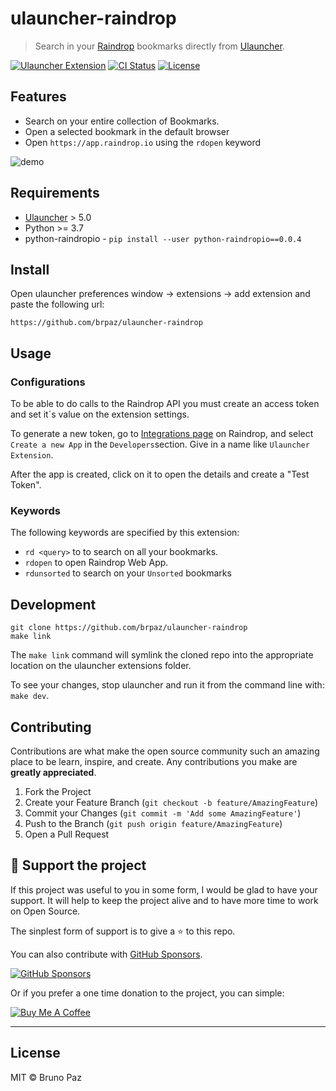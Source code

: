 # ulauncher-raindrop

> Search in your [Raindrop](https://raindrop.io/) bookmarks directly from [Ulauncher](https://ulauncher.io/).

[![Ulauncher Extension](https://img.shields.io/badge/Ulauncher-Extension-yellowgreen.svg?style=for-the-badge)](https://ext.ulauncher.io/)
[![CI Status](https://img.shields.io/github/workflow/status/brpaz/ulauncher-raindrop/CI?color=orange&label=actions&logo=github&logoColor=orange&style=for-the-badge)](https://github.com/brpaz/ulauncher-raindrop)
[![License](https://img.shields.io/github/license/brpaz/ulauncher-raindrop.svg?style=for-the-badge)](LICENSE)

## Features

* Search on your entire collection of Bookmarks.
* Open a selected bookmark in the default browser
* Open `https://app.raindrop.io` using the `rdopen` keyword

![demo](demo.gif)

## Requirements

* [Ulauncher](https://github.com/Ulauncher/Ulauncher) > 5.0
* Python >= 3.7
* python-raindropio - `pip install --user python-raindropio==0.0.4`

## Install

Open ulauncher preferences window -> extensions -> add extension and paste the following url:

```
https://github.com/brpaz/ulauncher-raindrop
```

## Usage

### Configurations

To be able to do calls to the Raindrop API you must create an access token and set it´s value on the extension settings.

To generate a new token, go to [Integrations page](https://app.raindrop.io/settings/integrations) on Raindrop, and select `Create a new App` in the `Developers`section. Give in a name like `Ulauncher Extension`.

After the app is created, click on it to open the details and create a "Test Token".

### Keywords

The following keywords are specified by this extension:

* ```rd <query>``` to to search on all your bookmarks.
* ```rdopen``` to open Raindrop Web App.
* ```rdunsorted``` to search on your `Unsorted` bookmarks

## Development

```
git clone https://github.com/brpaz/ulauncher-raindrop
make link
```

The `make link` command will symlink the cloned repo into the appropriate location on the ulauncher extensions folder.

To see your changes, stop ulauncher and run it from the command line with: `make dev`.

## Contributing

Contributions are what make the open source community such an amazing place to be learn, inspire, and create. Any contributions you make are **greatly appreciated**.

1. Fork the Project
2. Create your Feature Branch (`git checkout -b feature/AmazingFeature`)
3. Commit your Changes (`git commit -m 'Add some AmazingFeature'`)
4. Push to the Branch (`git push origin feature/AmazingFeature`)
5. Open a Pull Request

## 💛 Support the project

If this project was useful to you in some form, I would be glad to have your support.  It will help to keep the project alive and to have more time to work on Open Source.

The sinplest form of support is to give a ⭐️ to this repo.

You can also contribute with [GitHub Sponsors](https://github.com/sponsors/brpaz).

[![GitHub Sponsors](https://img.shields.io/badge/GitHub%20Sponsors-Sponsor%20Me-red?style=for-the-badge)](https://github.com/sponsors/brpaz)

Or if you prefer a one time donation to the project, you can simple:

<a href="https://www.buymeacoffee.com/Z1Bu6asGV" target="_blank"><img src="https://www.buymeacoffee.com/assets/img/custom_images/orange_img.png" alt="Buy Me A Coffee"
style="height: auto !important;width: auto !important;" ></a>

---
## License

MIT &copy; Bruno Paz
